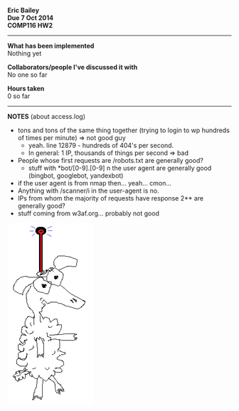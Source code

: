 **Eric Bailey  
Due 7 Oct 2014  
COMP116 HW2**

---

**What has been implemented**  
Nothing yet

**Collaborators/people I've discussed it with**  
No one so far

**Hours taken**  
0 so far

---

**NOTES** (about access.log)
* tons and tons of the same thing together (trying to login to wp hundreds of times per minute) => not good guy
    * yeah. line 12879 - hundreds of 404's per second.
    * In general: 1 IP, thousands of things per second => bad
* People whose first requests are /robots.txt are generally good?
    * stuff with \*bot/[0-9].[0-9] n the user agent are generally good (bingbot, googlebot, yandexbot)
* if the user agent is from nmap then... yeah... cmon...
* Anything with /scanner/i in the user-agent is no.
* IPs from whom the majority of requests have response 2\*\* are generally good?
* stuff coming from w3af.org... probably not good

![sheep](sheep.png)

